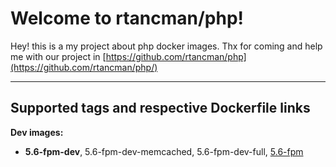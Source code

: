 Welcome to rtancman/php!
===================

Hey!  this is a my project about php docker images. Thx for coming and help me with our project in [https://github.com/rtancman/php](https://github.com/rtancman/php/)

----------

Supported tags and respective Dockerfile links
-------------

**Dev images:**
- **5.6-fpm-dev**, 5.6-fpm-dev-memcached, 5.6-fpm-dev-full,  [5.6-fpm](https://github.com/rtancman/php/tree/master/5.6)